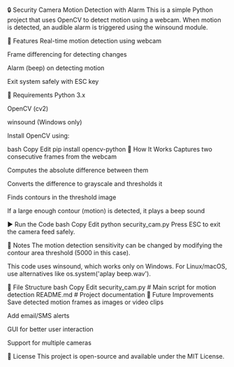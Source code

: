 🔒 Security Camera Motion Detection with Alarm
This is a simple Python project that uses OpenCV to detect motion using a webcam. When motion is detected, an audible alarm is triggered using the winsound module.

📸 Features
Real-time motion detection using webcam

Frame differencing for detecting changes

Alarm (beep) on detecting motion

Exit system safely with ESC key

🧰 Requirements
Python 3.x

OpenCV (cv2)

winsound (Windows only)

Install OpenCV using:

bash
Copy
Edit
pip install opencv-python
🚀 How It Works
Captures two consecutive frames from the webcam

Computes the absolute difference between them

Converts the difference to grayscale and thresholds it

Finds contours in the threshold image

If a large enough contour (motion) is detected, it plays a beep sound

▶️ Run the Code
bash
Copy
Edit
python security_cam.py
Press ESC to exit the camera feed safely.

📝 Notes
The motion detection sensitivity can be changed by modifying the contour area threshold (5000 in this case).

This code uses winsound, which works only on Windows. For Linux/macOS, use alternatives like os.system('aplay beep.wav').

📂 File Structure
bash
Copy
Edit
security_cam.py     # Main script for motion detection
README.md           # Project documentation
📌 Future Improvements
Save detected motion frames as images or video clips

Add email/SMS alerts

GUI for better user interaction

Support for multiple cameras

📄 License
This project is open-source and available under the MIT License.

